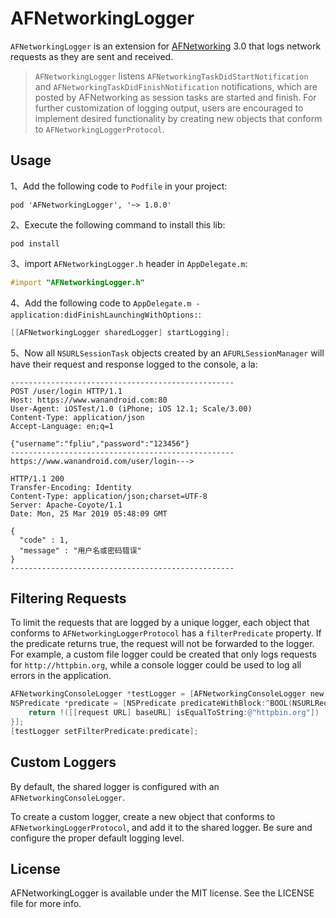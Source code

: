 # AFNetworkingLogger

`AFNetworkingLogger` is an extension for [AFNetworking](http://github.com/AFNetworking/AFNetworking/) 3.0 that logs network requests as they are sent and received.

> `AFNetworkingLogger` listens `AFNetworkingTaskDidStartNotification` and `AFNetworkingTaskDidFinishNotification` notifications, which are posted by AFNetworking as session tasks are started and finish. For further customization of logging output, users are encouraged to implement desired functionality by creating new objects that conform to `AFNetworkingLoggerProtocol`.

## Usage
1、Add the following code to `Podfile` in your project:

```
pod 'AFNetworkingLogger', '~> 1.0.0'
```

2、Execute the following command to install this lib:

```
pod install
```

3、import `AFNetworkingLogger.h` header in `AppDelegate.m`:

``` objective-c
#import "AFNetworkingLogger.h"
```

4、Add the following code to `AppDelegate.m -application:didFinishLaunchingWithOptions:`:

``` objective-c
[[AFNetworkingLogger sharedLogger] startLogging];
```

5、Now all `NSURLSessionTask` objects created by an `AFURLSessionManager` will have their request and response logged to the console, a la:

```
--------------------------------------------------
POST /user/login HTTP/1.1
Host: https://www.wanandroid.com:80
User-Agent: iOSTest/1.0 (iPhone; iOS 12.1; Scale/3.00)
Content-Type: application/json
Accept-Language: en;q=1

{"username":"fpliu","password":"123456"}
--------------------------------------------------
https://www.wanandroid.com/user/login--->

HTTP/1.1 200
Transfer-Encoding: Identity
Content-Type: application/json;charset=UTF-8
Server: Apache-Coyote/1.1
Date: Mon, 25 Mar 2019 05:48:09 GMT

{
  "code" : 1,
  "message" : "用户名或密码错误"
}
--------------------------------------------------
```

## Filtering Requests
To limit the requests that are logged by a unique logger, each object that conforms to `AFNetworkingLoggerProtocol` has a `filterPredicate` property. If the predicate returns true, the request will not be forwarded to the logger. For example, a custom file logger could be created that only logs requests for `http://httpbin.org`, while a console logger could be used to log all errors in the application.

```Objective-C
AFNetworkingConsoleLogger *testLogger = [AFNetworkingConsoleLogger new];
NSPredicate *predicate = [NSPredicate predicateWithBlock:^BOOL(NSURLRequest *  _Nonnull request, NSDictionary<NSString *,id> * _Nullable bindings) {
    return !([[request URL] baseURL] isEqualToString:@"httpbin.org"])
}];
[testLogger setFilterPredicate:predicate];
```    

## Custom Loggers
By default, the shared logger is configured with an `AFNetworkingConsoleLogger`.

To create a custom logger, create a new object that conforms to `AFNetworkingLoggerProtocol`, and add it to the shared logger. Be sure and configure the proper default logging level.

## License

AFNetworkingLogger is available under the MIT license. See the LICENSE file for more info.
